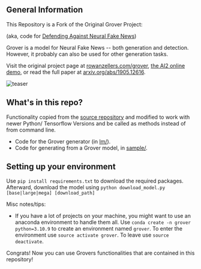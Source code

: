 ## General Information

This Repository is a Fork of the Original Grover Project:

(aka, code for [Defending Against Neural Fake News](https://arxiv.org/abs/1905.12616))

Grover is a model for Neural Fake News -- both generation and detection. However, it probably can also be used for other generation tasks.

Visit the original project page at [rowanzellers.com/grover](https://rowanzellers.com/grover), [the AI2 online demo](https://grover.allenai.org), or read the full paper at [arxiv.org/abs/1905.12616](https://arxiv.org/abs/1905.12616).

![teaser](https://i.imgur.com/VAGFpBe.png "teaser")

## What's in this repo?

Functionality copied from the [source repository](https://github.com/rowanz/grover) and modified to work with newer Python/ Tensorflow Versions and be called as methods instead of from command line.

* Code for the Grover generator (in [lm/](sample/lm/)).
* Code for generating from a Grover model, in [sample/](sample/).


## Setting up your environment

Use `pip install requirements.txt` to download the required packages.
Afterward, download the model using `python download_model.py [base|large|mega] [download_path]`

Misc notes/tips:
* If you have a lot of projects on your machine, you might want to use an anaconda environment to handle them all. Use `conda create -n grover python=3.10.9` to create an environment named `grover`. To enter the environment use `source activate grover`. To leave use `source deactivate`.

Congrats! Now you can use Grovers functionalities that are contained in this repository!
